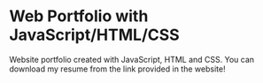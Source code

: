 # Web Portfolio with JavaScript/HTML/CSS


Website portfolio created with JavaScript, HTML and CSS. You can download my resume from the link provided in the website!
